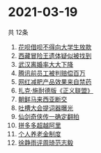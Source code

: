 # 2021-03-19
  共 12条

  <!-- BEGIN -->
  <!-- 最后更新时间:Fri Mar 19 2021 03:12:24 GMT+0000 (Coordinated Universal Time) -->
  1. [花呗借呗不得向大学生放款](https://www.zhihu.com/search?q=花呗)
1. [西藏冒险王遗体疑似被找到](https://www.zhihu.com/search?q=西藏冒险王)
1. [武汉离婚率大大下降](https://www.zhihu.com/search?q=离婚冷静期)
1. [腾讯前员工被判赔偿百万](https://www.zhihu.com/search?q=竞业协议)
1. [网红减肥产品效果来自禁药](https://www.zhihu.com/search?q=减肥药)
1. [扎克·施耐德版《正义联盟》](https://www.zhihu.com/search?q=正义联盟)
1. [朝鲜马来西亚断交](https://www.zhihu.com/search?q=朝鲜马来西亚)
1. [吐槽大会提词器曝光](https://www.zhihu.com/search?q=吐槽大会)
1. [仙剑奇侠传一确定翻拍](https://www.zhihu.com/search?q=仙剑一翻拍)
1. [拼多多超越阿里](https://www.zhihu.com/search?q=拼多多超阿里)
1. [个人养老金制度](https://www.zhihu.com/search?q=个人养老金)
1. [徐静雨评周琦范志毅](https://www.zhihu.com/search?q=徐静雨)
  <!-- END -->
  